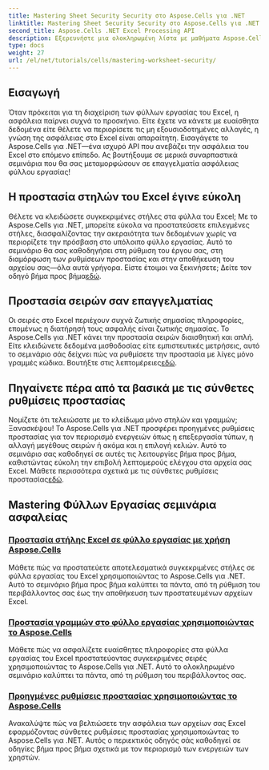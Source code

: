 ```yaml
---
title: Mastering Sheet Security Security στο Aspose.Cells για .NET
linktitle: Mastering Sheet Security Security στο Aspose.Cells για .NET
second_title: Aspose.Cells .NET Excel Processing API
description: Εξερευνήστε μια ολοκληρωμένη λίστα με μαθήματα Aspose.Cells για .NET. Μάθετε να κυριαρχείτε στην ασφάλεια του φύλλου εργασίας με πρακτικούς, βήμα προς βήμα οδηγούς για προστασία του Excel.
type: docs
weight: 27
url: /el/net/tutorials/cells/mastering-worksheet-security/
---
```

## Εισαγωγή

Όταν πρόκειται για τη διαχείριση των φύλλων εργασίας του Excel, η ασφάλεια παίρνει συχνά το προσκήνιο. Είτε έχετε να κάνετε με ευαίσθητα δεδομένα είτε θέλετε να περιορίσετε τις μη εξουσιοδοτημένες αλλαγές, η γνώση της ασφάλειας στο Excel είναι απαραίτητη. Εισαγάγετε το Aspose.Cells για .NET—ένα ισχυρό API που ανεβάζει την ασφάλεια του Excel στο επόμενο επίπεδο. Ας βουτήξουμε σε μερικά συναρπαστικά σεμινάρια που θα σας μεταμορφώσουν σε επαγγελματία ασφάλειας φύλλου εργασίας!

## Η προστασία στηλών του Excel έγινε εύκολη  
 Θέλετε να κλειδώσετε συγκεκριμένες στήλες στα φύλλα του Excel; Με το Aspose.Cells για .NET, μπορείτε εύκολα να προστατεύσετε επιλεγμένες στήλες, διασφαλίζοντας την ακεραιότητα των δεδομένων χωρίς να περιορίζετε την πρόσβαση στο υπόλοιπο φύλλο εργασίας. Αυτό το σεμινάριο θα σας καθοδηγήσει στη ρύθμιση του έργου σας, στη διαμόρφωση των ρυθμίσεων προστασίας και στην αποθήκευση του αρχείου σας—όλα αυτά γρήγορα. Είστε έτοιμοι να ξεκινήσετε; Δείτε τον οδηγό βήμα προς βήμα[εδώ](./excel-column-protection/).

## Προστασία σειρών σαν επαγγελματίας  
Οι σειρές στο Excel περιέχουν συχνά ζωτικής σημασίας πληροφορίες, επομένως η διατήρησή τους ασφαλής είναι ζωτικής σημασίας. Το Aspose.Cells για .NET κάνει την προστασία σειρών διαισθητική και απλή. Είτε κλειδώνετε δεδομένα μισθοδοσίας είτε εμπιστευτικές μετρήσεις, αυτό το σεμινάριο σάς δείχνει πώς να ρυθμίσετε την προστασία με λίγες μόνο γραμμές κώδικα. Βουτήξτε στις λεπτομέρειες[εδώ](./protecting-rows/).

## Πηγαίνετε πέρα από τα βασικά με τις σύνθετες ρυθμίσεις προστασίας  
 Νομίζετε ότι τελειώσατε με το κλείδωμα μόνο στηλών και γραμμών; Ξανασκέψου! Το Aspose.Cells για .NET προσφέρει προηγμένες ρυθμίσεις προστασίας για τον περιορισμό ενεργειών όπως η επεξεργασία τύπων, η αλλαγή μεγέθους σειρών ή ακόμα και η επιλογή κελιών. Αυτό το σεμινάριο σας καθοδηγεί σε αυτές τις λειτουργίες βήμα προς βήμα, καθιστώντας εύκολη την επιβολή λεπτομερούς ελέγχου στα αρχεία σας Excel. Μάθετε περισσότερα σχετικά με τις σύνθετες ρυθμίσεις προστασίας[εδώ](./advanced-protection-settings/).

## Mastering Φύλλων Εργασίας σεμινάρια ασφαλείας
### [Προστασία στήλης Excel σε φύλλο εργασίας με χρήση Aspose.Cells](./excel-column-protection/)
Μάθετε πώς να προστατεύετε αποτελεσματικά συγκεκριμένες στήλες σε φύλλα εργασίας του Excel χρησιμοποιώντας το Aspose.Cells για .NET. Αυτό το σεμινάριο βήμα προς βήμα καλύπτει τα πάντα, από τη ρύθμιση του περιβάλλοντος σας έως την αποθήκευση των προστατευμένων αρχείων Excel.
### [Προστασία γραμμών στο φύλλο εργασίας χρησιμοποιώντας το Aspose.Cells](./protecting-rows/)
Μάθετε πώς να ασφαλίζετε ευαίσθητες πληροφορίες στα φύλλα εργασίας του Excel προστατεύοντας συγκεκριμένες σειρές χρησιμοποιώντας το Aspose.Cells για .NET. Αυτό το ολοκληρωμένο σεμινάριο καλύπτει τα πάντα, από τη ρύθμιση του περιβάλλοντος σας.
### [Προηγμένες ρυθμίσεις προστασίας χρησιμοποιώντας το Aspose.Cells](./advanced-protection-settings/)
Ανακαλύψτε πώς να βελτιώσετε την ασφάλεια των αρχείων σας Excel εφαρμόζοντας σύνθετες ρυθμίσεις προστασίας χρησιμοποιώντας το Aspose.Cells για .NET. Αυτός ο περιεκτικός οδηγός σάς καθοδηγεί σε οδηγίες βήμα προς βήμα σχετικά με τον περιορισμό των ενεργειών των χρηστών.
